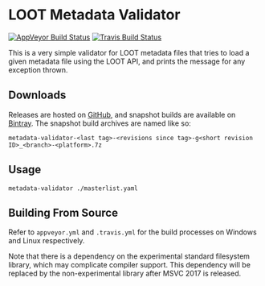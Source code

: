 LOOT Metadata Validator
=======================

[![AppVeyor Build Status](https://ci.appveyor.com/api/projects/status/github/loot/metadata-validator?branch=master&svg=true)](https://ci.appveyor.com/project/WrinklyNinja/metadata-validator)
[![Travis Build Status](https://travis-ci.org/loot/metadata-validator.svg?branch=master)](https://travis-ci.org/loot/metadata-validator)

This is a very simple validator for LOOT metadata files that tries to load a
given metadata file using the LOOT API, and prints the message for any exception
thrown.

## Downloads

Releases are hosted on [GitHub](https://github.com/loot/metadata-validator/releases), and snapshot builds are available on [Bintray](https://bintray.com/wrinklyninja/loot/metadata-validator). The snapshot build archives are named like so:

```
metadata-validator-<last tag>-<revisions since tag>-g<short revision ID>_<branch>-<platform>.7z
```

## Usage

```
metadata-validator ./masterlist.yaml
```

## Building From Source

Refer to `appveyor.yml` and `.travis.yml` for the build processes on Windows and
Linux respectively.

Note that there is a dependency on the experimental standard filesystem library,
which may complicate compiler support. This dependency will be replaced by the
non-experimental library after MSVC 2017 is released.

